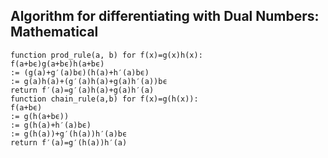 ## Algorithm for differentiating with Dual Numbers: Mathematical

```
function prod_rule(a, b) for f(x)=g(x)h(x):
f(a+bϵ)g(a+bϵ)h(a+bϵ)
:= (g(a)+g′(a)bϵ)(h(a)+h′(a)bϵ)
:= g(a)h(a)+(g′(a)h(a)+g(a)h′(a))bϵ
return f′(a)=g′(a)h(a)+g(a)h′(a)
function chain_rule(a,b) for f(x)=g(h(x)):
f(a+bϵ)
:= g(h(a+bϵ))
:= g(h(a)+h′(a)bϵ)
:= g(h(a))+g′(h(a))h′(a)bϵ
return f′(a)=g′(h(a))h′(a)
```

